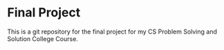 # Final Project

This is a git repository for the final project for my CS Problem Solving and Solution College Course.